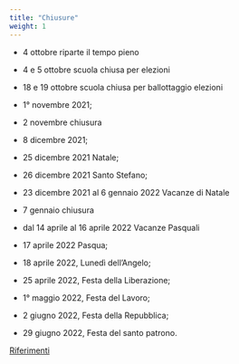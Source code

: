 ```yaml
---
title: "Chiusure"
weight: 1
---
```


- 4 ottobre riparte il tempo pieno
- 4 e 5 ottobre scuola chiusa per elezioni
- 18 e 19 ottobre scuola chiusa per ballottaggio elezioni

- 1° novembre 2021;
- 2 novembre chiusura
- 8 dicembre 2021;
- 25 dicembre 2021 Natale;
- 26 dicembre 2021 Santo Stefano;
- 23 dicembre 2021 al 6 gennaio 2022 Vacanze di Natale
- 7 gennaio chiusura
- dal 14 aprile al 16 aprile 2022 Vacanze Pasquali
- 17 aprile 2022 Pasqua;
- 18 aprile 2022, Lunedì dell’Angelo;
- 25 aprile 2022, Festa della Liberazione;
- 1° maggio 2022, Festa del Lavoro;
- 2 giugno 2022, Festa della Repubblica;
- 29 giugno 2022, Festa del santo patrono.

<a href="https://www.icannacelli.edu.it/area-famiglie/calendario-scolastico" target="_blank">Riferimenti</a>
